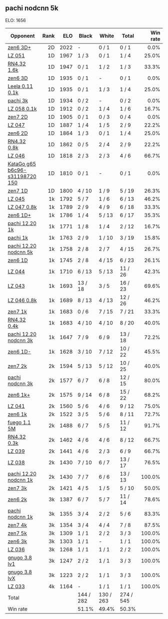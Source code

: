 ## pachi nodcnn 5k ##

ELO: 1656

Opponent | Rank | ELO | Black | White | Total | Win rate
---------|-----:|----:|-------|-------|-------|-------:
[zen6 3D+](zen6%203D+.md) | 2D | 2022 | - | 0 / 1 | 0 / 1 | 0.0%
[LZ 051](LZ%20051.md) | 1D | 1967 | 1 / 3 | 0 / 1 | 1 / 4 | 25.0%
[RN4.32 1.6k](RN4.32%201.6k.md) | 1D | 1947 | 0 / 1 | 1 / 2 | 1 / 3 | 33.3%
[zen6 3D](zen6%203D.md) | 1D | 1935 | 0 / 1 | - | 0 / 1 | 0.0%
[Leela 0.11 0.1k](Leela%200.11%200.1k.md) | 1D | 1935 | 0 / 1 | 1 / 3 | 1 / 4 | 25.0%
[pachi 3k](pachi%203k.md) | 1D | 1934 | 0 / 2 | - | 0 / 2 | 0.0%
[LZ 058 0.1k](LZ%20058%200.1k.md) | 1D | 1912 | 0 / 2 | 1 / 4 | 1 / 6 | 16.7%
[zen7 2D](zen7%202D.md) | 1D | 1905 | 0 / 1 | 0 / 3 | 0 / 4 | 0.0%
[LZ 047](LZ%20047.md) | 1D | 1887 | 1 / 4 | 1 / 5 | 2 / 9 | 22.2%
[zen6 2D](zen6%202D.md) | 1D | 1864 | 1 / 3 | 0 / 1 | 1 / 4 | 25.0%
[RN4.32 0.8k](RN4.32%200.8k.md) | 1D | 1862 | 0 / 5 | 2 / 4 | 2 / 9 | 22.2%
[LZ 046](LZ%20046.md) | 1D | 1818 | 2 / 3 | 2 / 3 | 4 / 6 | 66.7%
[KataGo g65 b6c96-s31198720 150](KataGo%20g65%20b6c96-s31198720%20150.md) | 1D | 1810 | 0 / 1 | - | 0 / 1 | 0.0%
[zen7 1D](zen7%201D.md) | 1D | 1800 | 4 / 10 | 1 / 9 | 5 / 19 | 26.3%
[LZ 045](LZ%20045.md) | 1k | 1792 | 5 / 7 | 1 / 6 | 6 / 13 | 46.2%
[LZ 047 0.8k](LZ%20047%200.8k.md) | 1k | 1789 | 2 / 9 | 4 / 9 | 6 / 18 | 33.3%
[zen6 1D+](zen6%201D+.md) | 1k | 1786 | 1 / 4 | 5 / 13 | 6 / 17 | 35.3%
[pachi 12.20 1k](pachi%2012.20%201k.md) | 1k | 1771 | 1 / 8 | 1 / 4 | 2 / 12 | 16.7%
[pachi 1k](pachi%201k.md) | 1k | 1763 | 2 / 9 | 1 / 10 | 3 / 19 | 15.8%
[pachi 12.20 nodcnn 5k](pachi%2012.20%20nodcnn%205k.md) | 1k | 1758 | 2 / 8 | 2 / 7 | 4 / 15 | 26.7%
[zen6 1D](zen6%201D.md) | 1k | 1745 | 2 / 8 | 4 / 15 | 6 / 23 | 26.1%
[LZ 044](LZ%20044.md) | 1k | 1710 | 6 / 13 | 5 / 13 | 11 / 26 | 42.3%
[LZ 043](LZ%20043.md) | 1k | 1693 | 13 / 18 | 3 / 5 | 16 / 23 | 69.6%
[LZ 046 0.8k](LZ%20046%200.8k.md) | 1k | 1689 | 8 / 13 | 4 / 13 | 12 / 26 | 46.2%
[zen7 1k](zen7%201k.md) | 1k | 1683 | 0 / 6 | 7 / 15 | 7 / 21 | 33.3%
[RN4.32 0.4k](RN4.32%200.4k.md) | 1k | 1683 | 4 / 10 | 4 / 10 | 8 / 20 | 40.0%
[pachi 12.20 nodcnn 3k](pachi%2012.20%20nodcnn%203k.md) | 1k | 1647 | 7 / 9 | 6 / 9 | 13 / 18 | 72.2%
[zen6 1D-](zen6%201D-.md) | 1k | 1628 | 3 / 10 | 7 / 12 | 10 / 22 | 45.5%
[zen7 2k](zen7%202k.md) | 2k | 1594 | 5 / 13 | 5 / 12 | 10 / 25 | 40.0%
[pachi nodcnn 3k](pachi%20nodcnn%203k.md) | 2k | 1577 | 6 / 7 | 6 / 8 | 12 / 15 | 80.0%
[zen6 1k+](zen6%201k+.md) | 2k | 1575 | 9 / 14 | 6 / 8 | 15 / 22 | 68.2%
[LZ 041](LZ%20041.md) | 2k | 1560 | 5 / 6 | 4 / 6 | 9 / 12 | 75.0%
[zen6 1k](zen6%201k.md) | 2k | 1522 | 3 / 5 | 5 / 6 | 8 / 11 | 72.7%
[fuego 1.1 5M](fuego%201.1%205M.md) | 2k | 1488 | 6 / 7 | 5 / 5 | 11 / 12 | 91.7%
[RN4.32 0.3k](RN4.32%200.3k.md) | 2k | 1462 | 4 / 6 | 4 / 6 | 8 / 12 | 66.7%
[LZ 039](LZ%20039.md) | 2k | 1441 | 4 / 6 | 2 / 3 | 6 / 9 | 66.7%
[LZ 038](LZ%20038.md) | 2k | 1430 | 7 / 10 | 6 / 7 | 13 / 17 | 76.5%
[pachi 12.20 nodcnn 1k](pachi%2012.20%20nodcnn%201k.md) | 2k | 1430 | 7 / 7 | 6 / 6 | 13 / 13 | 100.0%
[zen7 3k](zen7%203k.md) | 2k | 1421 | 4 / 5 | 1 / 5 | 5 / 10 | 50.0%
[zen6 2k](zen6%202k.md) | 3k | 1387 | 6 / 7 | 5 / 7 | 11 / 14 | 78.6%
[pachi nodcnn 1k](pachi%20nodcnn%201k.md) | 3k | 1355 | 3 / 4 | 2 / 2 | 5 / 6 | 83.3%
[zen7 4k](zen7%204k.md) | 3k | 1354 | 3 / 4 | 4 / 4 | 7 / 8 | 87.5%
[zen7 5k](zen7%205k.md) | 3k | 1309 | 1 / 1 | 2 / 2 | 3 / 3 | 100.0%
[zen6 3k](zen6%203k.md) | 3k | 1303 | 1 / 1 | - | 1 / 1 | 100.0%
[LZ 036](LZ%20036.md) | 3k | 1268 | 1 / 1 | 1 / 1 | 2 / 2 | 100.0%
[gnugo 3.8 lv1](gnugo%203.8%20lv1.md) | 3k | 1247 | 2 / 2 | 1 / 1 | 3 / 3 | 100.0%
[gnugo 3.8 lvX](gnugo%203.8%20lvX.md) | 3k | 1223 | 2 / 2 | 1 / 1 | 3 / 3 | 100.0%
[LZ 033](LZ%20033.md) | 4k | 1164 | - | 1 / 1 | 1 / 1 | 100.0%
Total | | | 144 / 282 | 130 / 263 | 274 / 545 | 
Win rate| | | 51.1% | 49.4% | 50.3% | 
